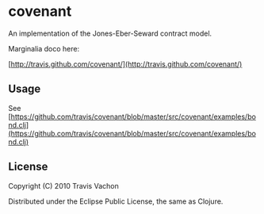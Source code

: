 # covenant

An implementation of the Jones-Eber-Seward contract model.

Marginalia doco here:

[http://travis.github.com/covenant/](http://travis.github.com/covenant/)

## Usage

See [https://github.com/travis/covenant/blob/master/src/covenant/examples/bond.clj](https://github.com/travis/covenant/blob/master/src/covenant/examples/bond.clj)


## License

Copyright (C) 2010 Travis Vachon

Distributed under the Eclipse Public License, the same as Clojure.
